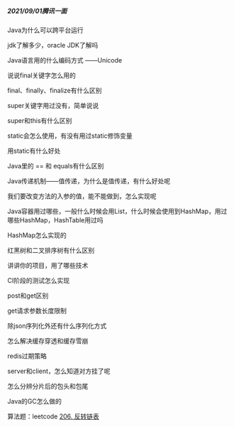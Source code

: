 ##### 2021/09/01腾讯一面

Java为什么可以跨平台运行

jdk了解多少，oracle JDK了解吗

Java语言用的什么编码方式 ——Unicode

说说final关键字怎么用的

final、finally、finalize有什么区别

super关键字用过没有，简单说说

super和this有什么区别

static会怎么使用，有没有用过static修饰变量

用static有什么好处

Java里的 == 和 equals有什么区别

Java传递机制——值传递，为什么是值传递，有什么好处呢

我们要改变方法的入参的值，能不能做到，怎么实现呢

Java容器用过哪些，一般什么时候会用List，什么时候会使用到HashMap，用过哪些HashMap，HashTable用过吗

HashMap怎么实现的

红黑树和二叉排序树有什么区别

 

讲讲你的项目，用了哪些技术

CI阶段的测试怎么实现

post和get区别

get请求参数长度限制

除json序列化外还有什么序列化方式

 

怎么解决缓存穿透和缓存雪崩

redis过期策略

 

server和client，怎么知道对方挂了呢

 

怎么分辨分片后的包头和包尾

 

Java的GC怎么做的



算法题：leetcode [206. 反转链表](https://leetcode-cn.com/problems/reverse-linked-list/)